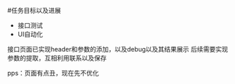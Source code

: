 #任务目标以及进展
* 接口测试
* UI自动化

接口页面已实现header和参数的添加，以及debug以及其结果展示
后续需要实现参数的提取，互相利用联系以及保存

pps：页面有点丑，现在先不优化
